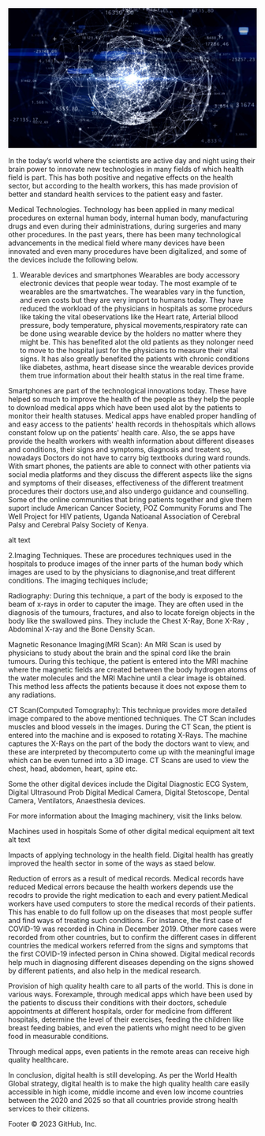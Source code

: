 <img src="IMAGE3.jpg.jpg" >

In the today’s world where the scientists are active day and night using their brain power to innovate new technologies in many fields of which health field is part. This has both positive and negative effects on the health sector, but according to the health workers, this has made provision of better and standard health services to the patient easy and faster.

Medical Technologies.
Technology has been applied in many medical procedures on external human body, internal human body, manufacturing drugs and even during their administrations, during surgeries and many other procedures. In the past years, there has been many technological advancements in the medical field where many devices have been innovated and even many procedures have been digitalized, and some of the devices include the following below.

1. Wearable devices and smartphones
Wearables are body accessory electronic devices that people wear today. The most example of te wearables are the smartwatches. The wearables vary in the function, and even costs but they are very import to humans today. They have reduced the workload of the physicians in hospitals as some procedurs like taking the vital obeservations like the Heart rate, Arterial bllood pressure, body temperature, physical movements,respiratory rate can be done using wearable device by the holders no matter where they might be. This has benefited alot the old patients as they nolonger need to move to the hospital just for the physicians to measure their vital signs. It has also greatly benefited the patients with chronic conditions like diabetes, asthma, heart disease since the wearable devices provide them true information about their health status in the real time frame.

Smartphones are part of the technological innovations today. These have helped so much to improve the health of the people as they help the people to download medical apps which have been used alot by the patients to monitor their health statuses. Medical apps have enabled proper handling of and easy access to the patients' health records in thehospitals which allows constant folow up on the patients' health care. Also, the se apps have provide the health workers with wealth information about different diseases and conditions, their signs and symptoms, diagnosis and treatent so, nowadays Doctors do not have to carry big textbooks during ward rounds. With smart phones, the patients are able to connect with other patients via social media platforms and they discuss the different aspects like the signs and symptoms of their diseases, effectiveness of the different treatment procedures their doctors use,and also undergo guidance and counselling. Some of the online communities that bring patients together and give them suport include American Cancer Society, POZ Community Forums and The Well Project for HIV patients, Uganda Natioanal Association of Cerebral Palsy and Cerebral Palsy Society of Kenya.

alt text

2.Imaging Techniques.
These are procedures techniques used in the hospitals to produce images of the inner parts of the human body which images are used to by the physicians to diagnonise,and treat different conditions. The imaging techiques include;

Radiography: During this technique, a part of the body is exposed to the beam of x-rays in order to caputer the image. They are often used in the diagnosis of the tumours, fractures, and also to locate foreign objects in the body like the swallowed pins. They include the Chest X-Ray, Bone X-Ray , Abdominal X-ray and the Bone Density Scan.

Magnetic Resonance Imaging(MRI Scan): An MRI Scan is used by physicians to study about the brain and the spinal cord like the brain tumours. During this techique, the patient is entered into the MRI machine where the magnetic fields are created between the body hydrogen atoms of the water molecules and the MRI Machine until a clear image is obtained. This method less affects the patients because it does not expose them to any radiations.

CT Scan(Computed Tomography): This technique provides more detailed image compared to the above mentioned techniques. The CT Scan includes muscles and blood vessels in the images. During the CT Scan, the ptient is entered into the machine and is exposed to rotating X-Rays. The machine captures the X-Rays on the part of the body the doctors want to view, and these are interpreted by thecomputerto come up with the meaningful image which can be even turned into a 3D image. CT Scans are used to view the chest, head, abdomen, heart, spine etc.

Some the other digital devices include the Digital Diagnostic ECG System, Digital Ultrasound Prob Digital Medical Camera, Digital Stetoscope, Dental Camera, Ventilators, Anaesthesia devices.

For more information about the Imaging machinery, visit the links below.

Machines used in hospitals
Some of other digital medical equipment
alt text alt text

Impacts of applying technology in the health field.
Digital health has greatly improved the health sector in some of the ways as staed below.

Reduction of errors as a result of medical records.
Medical records have reduced Medical errors because the health workers depends use the recodrs to provide the right medication to each and every patient.Medical workers have used computers to store the medical records of their patients. This has enable to do full follow up on the diseases that most people suffer and find ways of treating such conditions. For instance, the first case of COVID-19 was recorded in China in December 2019. Other more cases were recorded from other countries, but to confirm the different cases in different countries the medical workers referred from the signs and symptoms that the first COVID-19 infected person in China showed. Digital medical records help much in diagnosing different diseases depending on the signs showed by different patients, and also help in the medical research.

Provision of high quality health care to all parts of the world.
This is done in various ways. Forexample, through medical apps which have been used by the patients to discuss their conditions with their doctors, schedule appointments at different hospitals, order for medicine from different hospitals, determine the level of their exercises, feeding the children like breast feeding babies, and even the patients who might need to be given food in measurable conditions.

Through medical apps, even patients in the remote areas can receive high quality healthcare.

In conclusion, digital health is still developing. As per the World Health Global strategy, digital health is to make the high quality health care easily accessible in high icome, middle income and even low income countries between the 2020 and 2025 so that all countries provide strong health services to their citizens.

Footer
© 2023 GitHub, Inc.

